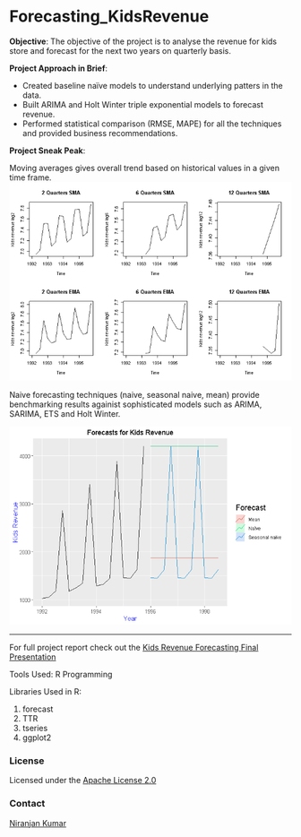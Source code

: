 # Forecasting_KidsRevenue
**Objective**: The objective of the project is to analyse the revenue for kids store and forecast for the next two years on quarterly basis.

**Project Approach in Brief**:
  - Created baseline naïve models to understand underlying patters in the data. 
  - Built ARIMA and Holt Winter triple exponential models to forecast revenue. 
  - Performed statistical comparison (RMSE, MAPE) for all the techniques and provided business recommendations.
  
**Project Sneak Peak**:

Moving averages gives overall trend based on historical values in a given time frame.
<img src="Plots/All_SMA_EMA.png" alt="SMA EMA" width="600">

Naive forecasting techniques (naive, seasonal naive, mean) provide benchmarking results againist sophisticated models such as ARIMA, SARIMA, ETS and Holt Winter.

<img src="Plots/naive.png" alt="SMA EMA" width="600">

-------


For full project report check out the [Kids Revenue Forecasting Final Presentation](ECMProject%20-%20FinalPresentation.pdf)


Tools Used:
R Programming 

Libraries Used in R:
1. forecast
2. TTR
3. tseries
4. ggplot2


### License
Licensed under the [Apache License 2.0](LICENSE)

### Contact
[Niranjan Kumar](https://www.linkedin.com/in/niranjankumar-c/) 

